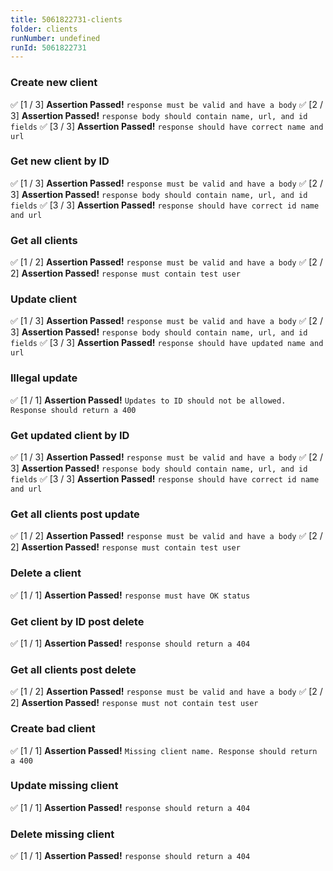 ```yaml
---
title: 5061822731-clients
folder: clients
runNumber: undefined
runId: 5061822731
---
```



### Create new client
✅ [1 / 3] **Assertion Passed!** `response must be valid and have a body`
✅ [2 / 3] **Assertion Passed!** `response body should contain name, url, and id fields`
✅ [3 / 3] **Assertion Passed!** `response should have correct name and url`


### Get new client by ID
✅ [1 / 3] **Assertion Passed!** `response must be valid and have a body`
✅ [2 / 3] **Assertion Passed!** `response body should contain name, url, and id fields`
✅ [3 / 3] **Assertion Passed!** `response should have correct id name and url`


### Get all clients
✅ [1 / 2] **Assertion Passed!** `response must be valid and have a body`
✅ [2 / 2] **Assertion Passed!** `response must contain test user`


### Update client
✅ [1 / 3] **Assertion Passed!** `response must be valid and have a body`
✅ [2 / 3] **Assertion Passed!** `response body should contain name, url, and id fields`
✅ [3 / 3] **Assertion Passed!** `response should have updated name and url`


### Illegal update
✅ [1 / 1] **Assertion Passed!** `Updates to ID should not be allowed. Response should return a 400`


### Get updated client by ID
✅ [1 / 3] **Assertion Passed!** `response must be valid and have a body`
✅ [2 / 3] **Assertion Passed!** `response body should contain name, url, and id fields`
✅ [3 / 3] **Assertion Passed!** `response should have correct id name and url`


### Get all clients post update
✅ [1 / 2] **Assertion Passed!** `response must be valid and have a body`
✅ [2 / 2] **Assertion Passed!** `response must contain test user`


### Delete a client
✅ [1 / 1] **Assertion Passed!** `response must have OK status`


### Get client by ID post delete
✅ [1 / 1] **Assertion Passed!** `response should return a 404`


### Get all clients post delete
✅ [1 / 2] **Assertion Passed!** `response must be valid and have a body`
✅ [2 / 2] **Assertion Passed!** `response must not contain test user`


### Create bad client
✅ [1 / 1] **Assertion Passed!** `Missing client name. Response should return a 400`


### Update missing client
✅ [1 / 1] **Assertion Passed!** `response should return a 404`


### Delete missing client
✅ [1 / 1] **Assertion Passed!** `response should return a 404`
